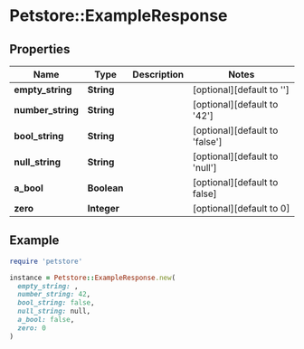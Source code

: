 # Petstore::ExampleResponse

## Properties

| Name | Type | Description | Notes |
| ---- | ---- | ----------- | ----- |
| **empty_string** | **String** |  | [optional][default to &#39;&#39;] |
| **number_string** | **String** |  | [optional][default to &#39;42&#39;] |
| **bool_string** | **String** |  | [optional][default to &#39;false&#39;] |
| **null_string** | **String** |  | [optional][default to &#39;null&#39;] |
| **a_bool** | **Boolean** |  | [optional][default to false] |
| **zero** | **Integer** |  | [optional][default to 0] |

## Example

```ruby
require 'petstore'

instance = Petstore::ExampleResponse.new(
  empty_string: ,
  number_string: 42,
  bool_string: false,
  null_string: null,
  a_bool: false,
  zero: 0
)
```

